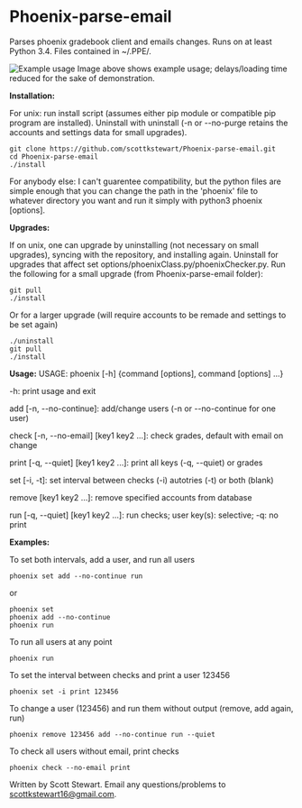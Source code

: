 # Phoenix-parse-email
Parses phoenix gradebook client and emails changes. Runs on at least Python 3.4. Files contained in ~/.PPE/.

![Example usage](http://i.imgur.com/TASMgCp.gif)
Image above shows example usage; delays/loading time reduced for the sake of demonstration.



**Installation:**

For unix: run install script (assumes either pip module or compatible pip program are installed). Uninstall with uninstall (-n or --no-purge retains the accounts and settings data for small upgrades).
```
git clone https://github.com/scottkstewart/Phoenix-parse-email.git
cd Phoenix-parse-email
./install
```

For anybody else: I can't guarentee compatibility, but the python files are simple enough that you can change the path in the 'phoenix' file to whatever directory you want and run it simply with python3 phoenix [options]. 



**Upgrades:**

If on unix, one can upgrade by uninstalling (not necessary on small upgrades), syncing with the repository, and installing again. Uninstall for upgrades that affect set options/phoenixClass.py/phoenixChecker.py. Run the following for a small upgrade (from Phoenix-parse-email folder):
```
git pull
./install
```
Or for a larger upgrade (will require accounts to be remade and settings to be set again)
```
./uninstall
git pull
./install
```


**Usage:**
USAGE: phoenix [-h] {command [options], command [options] ...}

-h: print usage and exit

add [-n, --no-continue]: add/change users (-n or --no-continue for one user)

check [-n, --no-email] [key1 key2 ...]: check grades, default with email on change

print [-q, --quiet] [key1 key2 ...]: print all keys (-q, --quiet) or grades

set [-i, -t]: set interval between checks (-i) autotries (-t) or both (blank)

remove [key1 key2 ...]: remove specified accounts from database

run [-q, --quiet] [key1 key2 ...]: run checks; user key(s): selective; -q: no print



**Examples:**

To set both intervals, add a user, and run all users
```
phoenix set add --no-continue run
```
or
```
phoenix set
phoenix add --no-continue
phoenix run
```

To run all users at any point
```
phoenix run
```

To set the interval between checks and print a user 123456
```
phoenix set -i print 123456
```

To change a user (123456)  and run them without output (remove, add again, run)
```
phoenix remove 123456 add --no-continue run --quiet
```

To check all users without email, print checks
```
phoenix check --no-email print
```



Written by Scott Stewart. Email any questions/problems to scottkstewart16@gmail.com.
